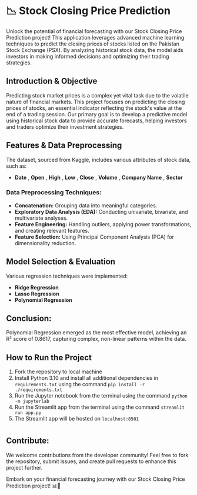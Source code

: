 # 📉 Stock Closing Price Prediction

Unlock the potential of financial forecasting with our Stock Closing Price Prediction project! This application leverages advanced machine learning techniques to predict the closing prices of stocks listed on the Pakistan Stock Exchange (PSX). By analyzing historical stock data, the model aids investors in making informed decisions and optimizing their trading strategies.

## Introduction & Objective

Predicting stock market prices is a complex yet vital task due to the volatile nature of financial markets. This project focuses on predicting the closing prices of stocks, an essential indicator reflecting the stock's value at the end of a trading session. Our primary goal is to develop a predictive model using historical stock data to provide accurate forecasts, helping investors and traders optimize their investment strategies.

## Features & Data Preprocessing

The dataset, sourced from Kaggle, includes various attributes of stock data, such as:
- **Date** , **Open** , **High** , **Low** , **Close** , **Volume** , **Company Name** , **Sector**

### Data Preprocessing Techniques:

- **Concatenation:** Grouping data into meaningful categories.
- **Exploratory Data Analysis (EDA):** Conducting univariate, bivariate, and multivariate analyses.
- **Feature Engineering:** Handling outliers, applying power transformations, and creating relevant features.
- **Feature Selection:** Using Principal Component Analysis (PCA) for dimensionality reduction.

## Model Selection & Evaluation

Various regression techniques were implemented:
- **Ridge Regression**
- **Lasso Regression**
- **Polynomial Regression**

## Conclusion:

Polynomial Regression emerged as the most effective model, achieving an R² score of 0.8617, capturing complex, non-linear patterns within the data.

## How to Run the Project

1. Fork the repository to local machine
2. Install Python 3.10 and install all additional dependencies in `requirements.txt` using the command `pip install -r ./requirements.txt`
3. Run the Jupyter notebook from the terminal using the command `python -m jupyterlab`
4. Run the Streamlit app from the terminal using the command `streamlit run app.py`
5. The Streamlit app will be hosted on `localhost:8501`

#

## Contribute:

We welcome contributions from the developer community! Feel free to fork the repository, submit issues, and create pull requests to enhance this project further.

Embark on your financial forecasting journey with our Stock Closing Price Prediction project! 📊🚀
